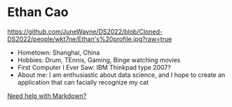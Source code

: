 # Ethan Cao

https://github.com/JuneWayne/DS2022/blob/Cloned-DS2022/people/wkt7ne/Ethan's%20profile.jpg?raw=true

- Hometown: Shanghai, China
- Hobbies: Drum, TEnnis, Gaming, Binge watching movies
- First Computer I Ever Saw: IBM Thinkpad type 2007?
- About me: I am enthusiastic about data science, and I hope to create an application that can facially recognize my cat 

[Need help with Markdown?](https://docs.github.com/en/get-started/writing-on-github/getting-started-with-writing-and-formatting-on-github/basic-writing-and-formatting-syntax)
